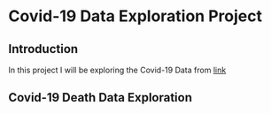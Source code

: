 # Covid-19 Data Exploration Project

## Introduction

In this project I will be exploring the Covid-19 Data from [link](https://ourworldindata.org/covid-deaths)

## Covid-19 Death Data Exploration
